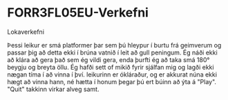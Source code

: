 # FORR3FL05EU-Verkefni
Lokaverkefni

Þessi leikur er smá platformer þar sem þú hleypur í burtu frá geimverum og passar þig að detta ekki í brúna vatnið í leit að gull peningum.
Ég náði ekki að klára að gera það sem ég vildi gera, enda þurfti ég að taka smá 180° beygju og breyta öllu. Ég hafði sett of mikið fyrir sjálfan mig og lagði ekki nægan tíma í að vinna í því.
leikurinn er ókláraður, og er akkurat núna ekki hægt að vinna hann, né hætta í honum þegar þú ert búinn að ýta á "Play". "Quit" takkinn virkar alveg samt.
